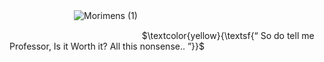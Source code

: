 ㅤㅤㅤㅤㅤㅤㅤㅤ![Morimens (1)](https://github.com/user-attachments/assets/f8be5e87-b94a-4edf-9404-9449388ccb1c)



   
    
   
    
$\textcolor{yellow}{\textsf{“ So do tell me Professor, Is it Worth it? All this nonsense.. ”}}$
